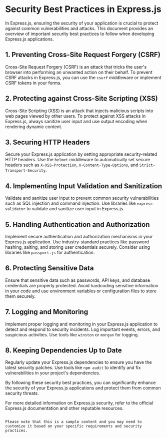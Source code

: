 # Security Best Practices in Express.js

In Express.js, ensuring the security of your application is crucial to protect against common vulnerabilities and attacks. This document provides an overview of important security best practices to follow when developing Express.js applications.

## 1. Preventing Cross-Site Request Forgery (CSRF)

Cross-Site Request Forgery (CSRF) is an attack that tricks the user's browser into performing an unwanted action on their behalf. To prevent CSRF attacks in Express.js, you can use the `csurf` middleware or implement CSRF tokens in your forms.

## 2. Protecting against Cross-Site Scripting (XSS)

Cross-Site Scripting (XSS) is an attack that injects malicious scripts into web pages viewed by other users. To protect against XSS attacks in Express.js, always sanitize user input and use output encoding when rendering dynamic content.

## 3. Securing HTTP Headers

Secure your Express.js application by setting appropriate security-related HTTP headers. Use the `helmet` middleware to automatically set secure headers such as `X-XSS-Protection`, `X-Content-Type-Options`, and `Strict-Transport-Security`.

## 4. Implementing Input Validation and Sanitization

Validate and sanitize user input to prevent common security vulnerabilities such as SQL injection and command injection. Use libraries like `express-validator` to validate and sanitize user input in Express.js.

## 5. Handling Authentication and Authorization

Implement secure authentication and authorization mechanisms in your Express.js application. Use industry-standard practices like password hashing, salting, and storing user credentials securely. Consider using libraries like `passport.js` for authentication.

## 6. Protecting Sensitive Data

Ensure that sensitive data such as passwords, API keys, and database credentials are properly protected. Avoid hardcoding sensitive information in your code and use environment variables or configuration files to store them securely.

## 7. Logging and Monitoring

Implement proper logging and monitoring in your Express.js application to detect and respond to security incidents. Log important events, errors, and suspicious activities. Use tools like `winston` or `morgan` for logging.

## 8. Keeping Dependencies Up to Date

Regularly update your Express.js dependencies to ensure you have the latest security patches. Use tools like `npm audit` to identify and fix vulnerabilities in your project's dependencies.

By following these security best practices, you can significantly enhance the security of your Express.js applications and protect them from common security threats.

For more detailed information on Express.js security, refer to the official Express.js documentation and other reputable resources.
```

Please note that this is a sample content and you may need to customize it based on your specific requirements and security practices.